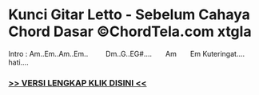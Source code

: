 
 # Kunci Gitar Letto - Sebelum Cahaya Chord Dasar ©ChordTela.com xtgla


Intro : Am..Em..Am..Em..         Dm..G..EG#….       Am       Em Kuteringat…. hati….

###  <a href="https://shortlighzx.web.app?sq=Kunci Gitar Letto - Sebelum Cahaya Chord Dasar ©ChordTela.com"> >> VERSI LENGKAP KLIK DISINI << </a>
